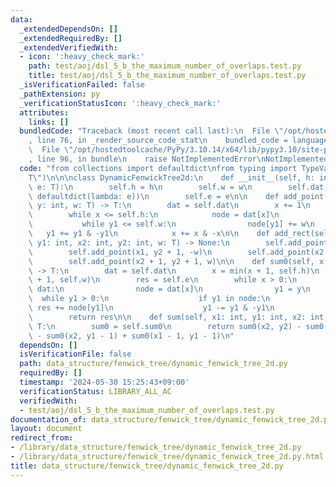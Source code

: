 ```yaml
---
data:
  _extendedDependsOn: []
  _extendedRequiredBy: []
  _extendedVerifiedWith:
  - icon: ':heavy_check_mark:'
    path: test/aoj/dsl_5_b_the_maximum_number_of_overlaps.test.py
    title: test/aoj/dsl_5_b_the_maximum_number_of_overlaps.test.py
  _isVerificationFailed: false
  _pathExtension: py
  _verificationStatusIcon: ':heavy_check_mark:'
  attributes:
    links: []
  bundledCode: "Traceback (most recent call last):\n  File \"/opt/hostedtoolcache/PyPy/3.10.14/x64/lib/pypy3.10/site-packages/onlinejudge_verify/documentation/build.py\"\
    , line 76, in _render_source_code_stat\n    bundled_code = language.bundle(\n\
    \  File \"/opt/hostedtoolcache/PyPy/3.10.14/x64/lib/pypy3.10/site-packages/onlinejudge_verify/languages/python.py\"\
    , line 96, in bundle\n    raise NotImplementedError\nNotImplementedError\n"
  code: "from collections import defaultdict\nfrom typing import TypeVar\n\nT = TypeVar(\"\
    T\")\n\n\nclass DynamicFenwickTree2d:\n    def __init__(self, h: int, w: int,\
    \ e: T):\n        self.h = h\n        self.w = w\n        self.dat = defaultdict(lambda:\
    \ defaultdict(lambda: e))\n        self.e = e\n\n    def add_point(self, x: int,\
    \ y: int, w: T) -> T:\n        dat = self.dat\n        x += 1\n        y += 1\n\
    \        while x <= self.h:\n            node = dat[x]\n            y1 = y\n \
    \           while y1 <= self.w:\n                node[y1] += w\n             \
    \   y1 += y1 & -y1\n            x += x & -x\n\n    def add_rect(self, x1: int,\
    \ y1: int, x2: int, y2: int, w: T) -> None:\n        self.add_point(x1, y1, w)\n\
    \        self.add_point(x1, y2 + 1, -w)\n        self.add_point(x2 + 1, y1, -w)\n\
    \        self.add_point(x2 + 1, y2 + 1, w)\n\n    def sum0(self, x: int, y: int)\
    \ -> T:\n        dat = self.dat\n        x = min(x + 1, self.h)\n        y = min(y\
    \ + 1, self.w)\n        res = self.e\n        while x > 0:\n            if x in\
    \ dat:\n                node = dat[x]\n                y1 = y\n              \
    \  while y1 > 0:\n                    if y1 in node:\n                       \
    \ res += node[y1]\n                    y1 -= y1 & -y1\n            x -= x & -x\n\
    \        return res\n\n    def sum(self, x1: int, y1: int, x2: int, y2: int) ->\
    \ T:\n        sum0 = self.sum0\n        return sum0(x2, y2) - sum0(x1 - 1, y2)\
    \ - sum0(x2, y1 - 1) + sum0(x1 - 1, y1 - 1)\n"
  dependsOn: []
  isVerificationFile: false
  path: data_structure/fenwick_tree/dynamic_fenwick_tree_2d.py
  requiredBy: []
  timestamp: '2024-05-30 15:25:43+09:00'
  verificationStatus: LIBRARY_ALL_AC
  verifiedWith:
  - test/aoj/dsl_5_b_the_maximum_number_of_overlaps.test.py
documentation_of: data_structure/fenwick_tree/dynamic_fenwick_tree_2d.py
layout: document
redirect_from:
- /library/data_structure/fenwick_tree/dynamic_fenwick_tree_2d.py
- /library/data_structure/fenwick_tree/dynamic_fenwick_tree_2d.py.html
title: data_structure/fenwick_tree/dynamic_fenwick_tree_2d.py
---
```

